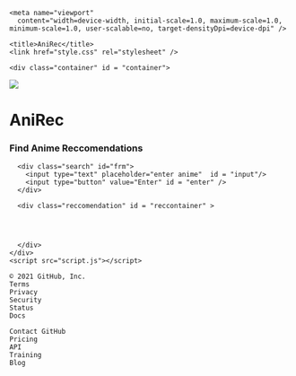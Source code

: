 
<!DOCTYPE html>
<html lang="en">
  <head>
    <meta charset="UTF-8" />
    
    <meta name="viewport"
      content="width=device-width, initial-scale=1.0, maximum-scale=1.0, minimum-scale=1.0, user-scalable=no, target-densityDpi=device-dpi" />

    <title>AniRec</title>
    <link href="style.css" rel="stylesheet" />
   <link rel="shortcut icon" href="#" />
  </head>

  <body>
     
    <div class="container" id = "container">
  <div class = "logo">
   <img src = "https://3.bp.blogspot.com/-NbuCiSzSexA/WafsJZMb9fI/AAAAAAAAhiM/DnhbVyUGSi47tIUZTyh4CWMa7rw_iGnLgCLcBGAs/s1600/1408830065792.jpg">
   <div class="logo_text">
   <h1>AniRec</h1>
   
   <h3>Find Anime Reccomendations </h3>
   </div>

   
  </div>
     </div>
   
    
     

      <div class="search" id="frm">
        <input type="text" placeholder="enter anime"  id = "input"/>
        <input type="button" value="Enter" id = "enter" />
      </div>

      <div class="reccomendation" id = "reccontainer" >
        
      
        
      
      </div>
    </div>
    <script src="script.js"></script>
  </body>
</html>

    © 2021 GitHub, Inc.
    Terms
    Privacy
    Security
    Status
    Docs

    Contact GitHub
    Pricing
    API
    Training
    Blog
